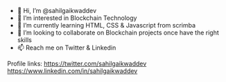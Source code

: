 - 👋 Hi, I’m @sahilgaikwaddev
- 👀 I’m interested in Blockchain Technology
- 🌱 I’m currently learning HTML, CSS & Javascript from scrimba
- 💞️ I’m looking to collaborate on Blockchain projects once have the right skills
- 📫 Reach me on Twitter & Linkedin 

Profile links:
https://twitter.com/sahilgaikwaddev
https://www.linkedin.com/in/sahilgaikwaddev

<!---
sahilgaikwaddev/sahilgaikwaddev is a ✨ special ✨ repository because its `README.md` (this file) appears on your GitHub profile.
You can click the Preview link to take a look at your changes.
--->
